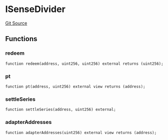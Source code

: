 # ISenseDivider
[Git Source](https://github.com/Swivel-Finance/illuminate/blob/76b26ef748dc63cf89e3fa660df1bda262dcef15/src/interfaces/ISenseDivider.sol)


## Functions
### redeem


```solidity
function redeem(address, uint256, uint256) external returns (uint256);
```

### pt


```solidity
function pt(address, uint256) external view returns (address);
```

### settleSeries


```solidity
function settleSeries(address, uint256) external;
```

### adapterAddresses


```solidity
function adapterAddresses(uint256) external view returns (address);
```

